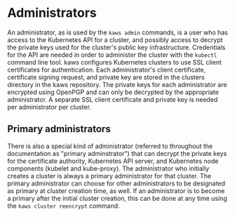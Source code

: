 # Administrators

An administrator, as is used by the `kaws admin` commands, is a user who has access to the Kubernetes API for a cluster, and possibly access to decrypt the private keys used for the cluster's public key infrastructure.
Credentials for the API are needed in order to administer the cluster with the `kubectl` command line tool.
kaws configures Kubernetes clusters to use SSL client certificates for authentication.
Each administrator's client certificate, certificate signing request, and private key are stored in the clusters directory in the kaws repository.
The private keys for each administrator are encrypted using OpenPGP and can only be decrypted by the appropriate administrator.
A separate SSL client certificate and private key is needed per administrator per cluster.

## Primary administrators

There is also a special kind of administrator (referred to throughout the documentation as "primary adminstrator") that can decrypt the private keys for the certificate authority, Kubernetes API server, and Kubernetes node components (kubelet and kube-proxy).
The administrator who initially creates a cluster is always a primary administrator for that cluster.
The primary administrator can choose for other administrators to be designated as primary at cluster creation time, as well.
If an administrator is to become a primary after the initial cluster creation, this can be done at any time using the `kaws cluster reencrypt` command.
